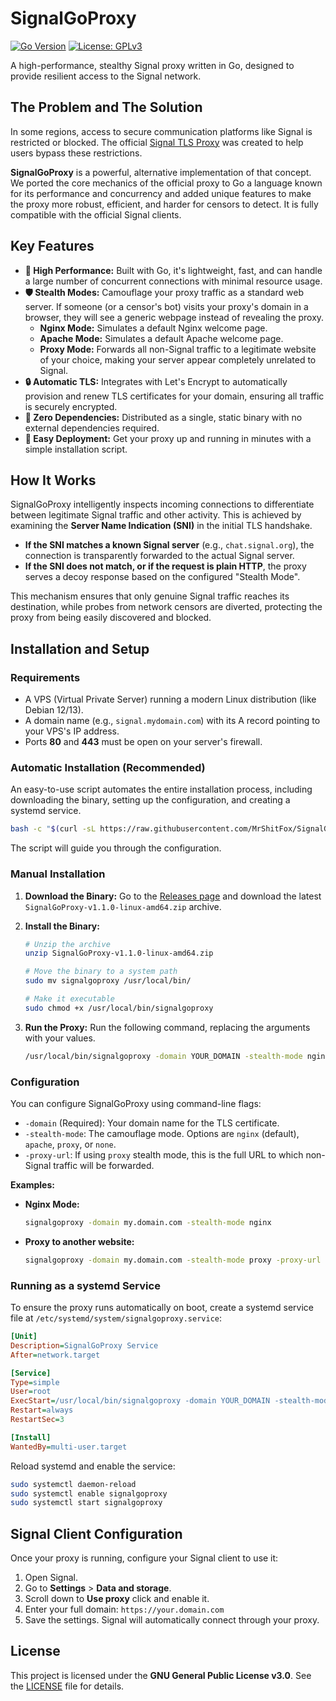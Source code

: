 # SignalGoProxy

[![Go Version](https://img.shields.io/badge/Go-1.24.6%2B-blue)](https://golang.org/) [![License: GPLv3](https://img.shields.io/badge/License-GPLv3-red)](LICENSE)

A high-performance, stealthy Signal proxy written in Go, designed to provide resilient access to the Signal network.

## The Problem and The Solution

In some regions, access to secure communication platforms like Signal is restricted or blocked. The official [Signal TLS Proxy](https://github.com/signalapp/Signal-TLS-Proxy) was created to help users bypass these restrictions.

**SignalGoProxy** is a powerful, alternative implementation of that concept. We ported the core mechanics of the official proxy to Go a language known for its performance and concurrency and added unique features to make the proxy more robust, efficient, and harder for censors to detect. It is fully compatible with the official Signal clients.

## Key Features

  - **🚀 High Performance:** Built with Go, it's lightweight, fast, and can handle a large number of concurrent connections with minimal resource usage.
  - **🛡️ Stealth Modes:** Camouflage your proxy traffic as a standard web server. If someone (or a censor's bot) visits your proxy's domain in a browser, they will see a generic webpage instead of revealing the proxy.
      - **Nginx Mode:** Simulates a default Nginx welcome page.
      - **Apache Mode:** Simulates a default Apache welcome page.
      - **Proxy Mode:** Forwards all non-Signal traffic to a legitimate website of your choice, making your server appear completely unrelated to Signal.
  - **🔒 Automatic TLS:** Integrates with Let's Encrypt to automatically provision and renew TLS certificates for your domain, ensuring all traffic is securely encrypted.
  - **🧩 Zero Dependencies:** Distributed as a single, static binary with no external dependencies required.
  - **💨 Easy Deployment:** Get your proxy up and running in minutes with a simple installation script.

## How It Works

SignalGoProxy intelligently inspects incoming connections to differentiate between legitimate Signal traffic and other activity. This is achieved by examining the **Server Name Indication (SNI)** in the initial TLS handshake.

  - **If the SNI matches a known Signal server** (e.g., `chat.signal.org`), the connection is transparently forwarded to the actual Signal server.
  - **If the SNI does not match, or if the request is plain HTTP**, the proxy serves a decoy response based on the configured "Stealth Mode".

This mechanism ensures that only genuine Signal traffic reaches its destination, while probes from network censors are diverted, protecting the proxy from being easily discovered and blocked.

## Installation and Setup

### Requirements

  - A VPS (Virtual Private Server) running a modern Linux distribution (like Debian 12/13).
  - A domain name (e.g., `signal.mydomain.com`) with its A record pointing to your VPS's IP address.
  - Ports **80** and **443** must be open on your server's firewall.

### Automatic Installation (Recommended)

An easy-to-use script automates the entire installation process, including downloading the binary, setting up the configuration, and creating a systemd service.

```bash
bash -c "$(curl -sL https://raw.githubusercontent.com/MrShitFox/SignalGoProxy/main/debian_x86_Installer.sh)"
```

The script will guide you through the configuration.

### Manual Installation

1.  **Download the Binary:**
    Go to the [Releases page](https://github.com/MrShitFox/SignalGoProxy/releases/latest/) and download the latest `SignalGoProxy-v1.1.0-linux-amd64.zip` archive.

2.  **Install the Binary:**

    ```bash
    # Unzip the archive
    unzip SignalGoProxy-v1.1.0-linux-amd64.zip

    # Move the binary to a system path
    sudo mv signalgoproxy /usr/local/bin/

    # Make it executable
    sudo chmod +x /usr/local/bin/signalgoproxy
    ```

3.  **Run the Proxy:**
    Run the following command, replacing the arguments with your values.

    ```bash
    /usr/local/bin/signalgoproxy -domain YOUR_DOMAIN -stealth-mode nginx
    ```

### Configuration

You can configure SignalGoProxy using command-line flags:

  - `-domain` (Required): Your domain name for the TLS certificate.
  - `-stealth-mode`: The camouflage mode. Options are `nginx` (default), `apache`, `proxy`, or `none`.
  - `-proxy-url`: If using `proxy` stealth mode, this is the full URL to which non-Signal traffic will be forwarded.

**Examples:**

  - **Nginx Mode:**
    ```bash
    signalgoproxy -domain my.domain.com -stealth-mode nginx
    ```
  - **Proxy to another website:**
    ```bash
    signalgoproxy -domain my.domain.com -stealth-mode proxy -proxy-url https://example.com
    ```

### Running as a systemd Service

To ensure the proxy runs automatically on boot, create a systemd service file at `/etc/systemd/system/signalgoproxy.service`:

```ini
[Unit]
Description=SignalGoProxy Service
After=network.target

[Service]
Type=simple
User=root
ExecStart=/usr/local/bin/signalgoproxy -domain YOUR_DOMAIN -stealth-mode nginx
Restart=always
RestartSec=3

[Install]
WantedBy=multi-user.target
```

Reload systemd and enable the service:

```bash
sudo systemctl daemon-reload
sudo systemctl enable signalgoproxy
sudo systemctl start signalgoproxy
```

## Signal Client Configuration

Once your proxy is running, configure your Signal client to use it:

1.  Open Signal.
2.  Go to **Settings** \> **Data and storage**.
3.  Scroll down to **Use proxy** click and enable it.
4.  Enter your full domain: `https://your.domain.com`
5.  Save the settings. Signal will automatically connect through your proxy.

## License

This project is licensed under the **GNU General Public License v3.0**. See the [LICENSE](https://www.gnu.org/licenses/gpl-3.0.en.html) file for details.
